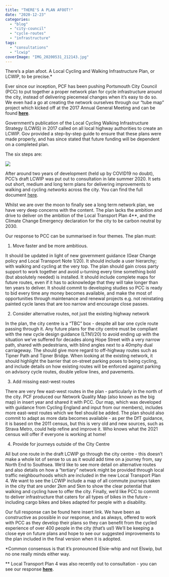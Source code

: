 ```yaml
---
title: "THERE'S A PLAN AFOOT!"
date: "2020-12-23"
categories: 
  - "blog"
  - "city-council"
  - "cycle-routes"
  - "infrastructure"
tags: 
  - "consultations"
  - "lcwip"
coverImage: "IMG_20200531_212143.jpg"
---
```


There’s a plan afoot. A Local Cycling and Walking Infrastructure Plan, or LCWIP, to be precise.\*

Ever since our inception, PCF has been pushing Portsmouth City Council (PCC) to put together a proper network plan for cycle infrastructure around the city, instead of delivering piecemeal changes when it’s easy to do so. We even had a go at creating the network ourselves through our “tube map” project which kicked off at the 2017 Annual General Meeting and can be found **[here](https://www.pompeybug.co.uk/wp-content/uploads/2021/01/PCF-Tube-Map-March-2018.pdf)**.

Government’s publication of the Local Cycling Walking Infrastructure Strategy (LCWIS) in 2017 called on all local highway authorities to create an LCWIP. Gov provided a step-by-step guide to ensure that these plans were made properly, and has since stated that future funding will be dependent on a completed plan. 

The six steps are:

![](https://lh4.googleusercontent.com/MV3sjO-zQ70r-i95hsCJ3DL9qxmwZ02YnAsexfjkGQkOMOC_y02A4bs2327iBF48jnL-l8IpmUbuTqbuMoY0z3mh2GoSNkedrCv94Vg1wnB2vGCMWs1f-hO6nB849rb651LwQPC6)

After around two years of development (held up by COVID19 no doubt), PCC’s draft LCWIP was put out to consultation in late summer 2020. It sets out short, medium and long term plans for delivering improvements to walking and cycling _networks_ across the city. You can find the full document [here](https://travel.portsmouth.gov.uk/wp-content/uploads/2021/11/74.463_LCWIP_Plan_Accessible.pdf). 

Whilst we are over the moon to finally see a long term network plan, we have very deep concerns with the content. The plan lacks the ambition and drive to deliver on the ambition of the Local Transport Plan 4\*\*, and the Climate Change Emergency declaration for the city to be carbon neutral by 2030. 

Our response to PCC can be summarised in four themes. The plan must:

1. Move faster and be more ambitious. 

It should be updated in light of new government guidance (Gear Change policy and Local Transport Note 1/20). It should include a user hierarchy; with walking and cycling at the very top. The plan should gain cross party support to work together and avoid u-turning every time something bold (but absolutely needed) is installed. It should include complete maps for future routes, even if it has to acknowledge that they will take longer than ten years to deliver. It should commit to developing studies so PCC is ready to bid every time any money becomes available, and make the most of opportunities through maintenance and renewal projects e.g. not reinstating painted cycle lanes that are too narrow and encourage close passes. 

2. Consider alternative routes, not just the existing highway network 

In the plan, the city centre is a “TBC” box - despite all bar one cycle route passing through it. Any future plans for the city centre must be compliant with the new cycle design guidance (LTN1/20) to avoid ending up with the situation we’ve suffered for decades along Hope Street with a very narrow path, shared with pedestrians, with blind angles next to a 40mphy dual carriageway. The should give more regard to off-highway routes such as Tipner Path and Tipner Bridge. When looking at the existing network, it should highlight the barrier that on-street parking poses to being cycling, and include details on how existing routes will be enforced against parking on advisory cycle routes, double yellow lines, and pavements. 

3. Add missing east-west routes 

There are very few east-west routes in the plan - particularly in the north of the city. PCF produced our Network Quality Map (also known as the big map) in insert year and shared it with PCC. Our map, which was developed with guidance from Cycling England and input from our members), includes more east-west routes which we feel should be added. The plan should also commit to adapt as more data becomes available - as per the DfT guidance, it is based on the 2011 census, but this is very old and new sources, such as Strava Metro, could help refine and improve it. Who knows what the 2021 census will offer if everyone is working at home!

4. Provide for journeys outside of the City Centre 

All but one route in the draft LCWIP go through the city centre - this doesn’t make a whole lot of sense to us as it would add time on a journey from, say North End to Southsea. We’d like to see more detail on alternative routes and also details on how a “tertiary” network might be provided through local traffic neighbourhoods which are included in the new Local Transport Plan 4. We want to see the LCWIP include a map of all commute journeys taken in the city that are under 2km and 5km to show the clear potential that walking and cycling have to offer the city. Finally, we’d like PCC to commit to deliver infrastructure that caters for all types of bikes in the future - including cargo bikes and bikes adapted for people with a disability. 

Our full response can be found here insert link. We have been as constructive as possible in our response, and as always, offered to work with PCC as they develop their plans so they can benefit from the cycled experience of over 400 people in the city (that’s us!) We’ll be keeping a close eye on future plans and hope to see our suggested improvements to the plan included in the final version when it is adopted. 

\*Common consensus is that it’s pronounced Elsie-whip and not Elswip, but no one really minds either way.

\*\* Local Transport Plan 4 was also recently out to consultation - you can see our response [**here**](https://www.pompeybug.co.uk/wp-content/uploads/2021/01/PCF-LTP2036-Consultation-Response.pdf).
